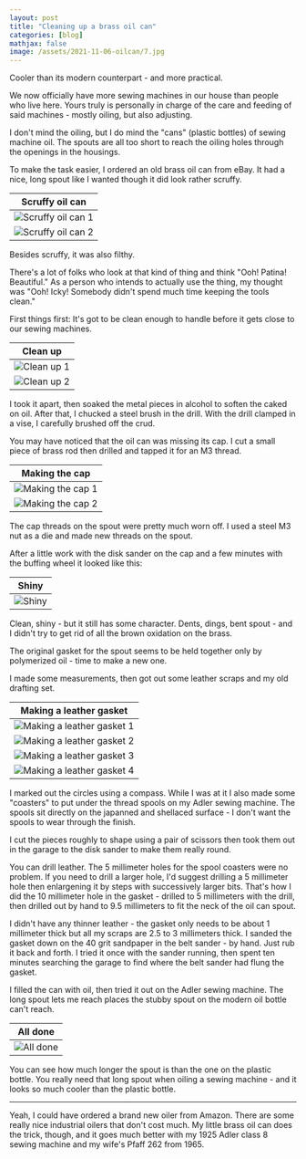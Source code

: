 ```yaml
---
layout: post
title: "Cleaning up a brass oil can"
categories: [blog]
mathjax: false
image: /assets/2021-11-06-oilcan/7.jpg
---
```

Cooler than its modern counterpart - and more practical.

We now officially have more sewing machines in our house than people who live here.  Yours truly is personally in charge of the care and feeding of said machines - mostly oiling, but also adjusting.

I don't mind the oiling, but I do mind the "cans" (plastic bottles) of sewing machine oil.  The spouts are all too short to reach the oiling holes through the openings in the housings.

To make the task easier, I ordered an old brass oil can from eBay.  It had a nice, long spout like I wanted though it did look rather scruffy.
 
|Scruffy oil can|
|-------------------------|
|![Scruffy oil can 1](/assets/2021-11-06-oilcan/1.jpg)|
|![Scruffy oil can 2](/assets/2021-11-06-oilcan/2.jpg)|

Besides scruffy, it was also filthy.

There's a lot of folks who look at that kind of thing and think "Ooh! Patina! Beautiful."  As a person who intends to actually use the thing, my thought was "Ooh! Icky! Somebody didn't spend much time keeping the tools clean."

First things first:  It's got to be clean enough to handle before it gets close to our sewing machines.

|Clean up|
|--------|
|![Clean up 1](/assets/2021-11-06-oilcan/3.jpg)|
|![Clean up 2](/assets/2021-11-06-oilcan/4.jpg)|

I took it apart, then soaked the metal pieces in alcohol to soften the caked on oil.  After that, I chucked  a steel brush in the drill.  With the drill clamped in a vise, I carefully brushed off the crud.

You may have noticed that the oil can was missing its cap.  I cut a small piece of brass rod then drilled and tapped it for an M3 thread.

|Making the cap|
|--------------|
|![Making the cap 1](/assets/2021-11-06-oilcan/5.jpg)|
|![Making the cap 2](/assets/2021-11-06-oilcan/6.jpg)|

The cap threads on the spout were pretty much worn off.  I used a steel M3 nut as a die and made new threads on the spout.

After a little work with the disk sander on the cap and a few minutes with the buffing wheel it looked like this:

|Shiny|
|-----|
|![Shiny](/assets/2021-11-06-oilcan/7.jpg)|

Clean, shiny - but it still has some character.  Dents, dings, bent spout - and I didn't try to get rid of all the brown oxidation on the brass.

The original gasket for the spout seems to be held together only by polymerized oil - time to make a new one.

I made some measurements, then got out some leather scraps and my old drafting set.

|Making a leather gasket|
|-----------------------|
|![Making a leather gasket 1](/assets/2021-11-06-oilcan/8.jpg)|
|![Making a leather gasket 2](/assets/2021-11-06-oilcan/9.jpg)|
|![Making a leather gasket 3](/assets/2021-11-06-oilcan/10.jpg)|
|![Making a leather gasket 4](/assets/2021-11-06-oilcan/11.jpg)|

I marked out the circles using a compass.  While I was at it I also made some "coasters" to put under the thread spools on my Adler sewing machine.  The spools sit directly on the japanned and shellaced surface - I don't want the spools to wear through the finish.

I cut the pieces roughly to shape using a pair of scissors then took them out in the garage to the disk sander to make them really round.

You can drill leather.  The 5 millimeter holes for the spool coasters were no problem.  If you need to drill a larger hole, I'd suggest drilling a 5 millimeter hole then enlargening it by steps with successively larger bits.  That's how I did the 10 millimeter hole in the gasket - drilled to 5 millimeters with the drill, then drilled out by hand to 9.5 millimeters to fit the neck of the oil can spout.

I didn't have any thinner leather - the gasket only needs to be about 1 millimeter thick but all my scraps are 2.5 to 3 millimeters thick.  I sanded the gasket down on the 40 grit sandpaper in the belt sander - by hand.  Just rub it back and forth.  I tried it once with the sander running, then spent ten minutes searching the garage to find where the belt sander had flung the gasket.

I filled the can with oil, then tried it out on the Adler sewing machine.  The long spout lets me reach places the stubby spout on the modern oil bottle can't reach.

|All done|
|--------|
|![All done](/assets/2021-11-06-oilcan/12.jpg)|

You can see how much longer the spout is than the one on the plastic bottle.  You really need that long spout when oiling a sewing machine - and it looks so much cooler than the plastic bottle.

-----------

Yeah, I could have ordered a brand new oiler from Amazon.  There are some really nice industrial oilers that don't cost much.  My little brass oil can does the trick, though, and it goes much better with my 1925 Adler class 8 sewing machine and my wife's Pfaff 262 from 1965.
